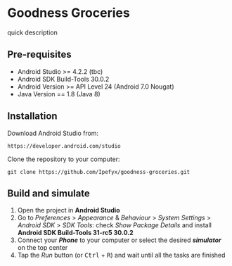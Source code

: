 # Goodness Groceries
quick description

## Pre-requisites
* Android Studio >= 4.2.2 (tbc)
* Android SDK Build-Tools 30.0.2
* Android Version >= API Level 24 (Android 7.0 Nougat)
* Java Version == 1.8 (Java 8)

## Installation
Download Android Studio from:
```
https://developer.android.com/studio
```

Clone the repository to your computer:
```
git clone https://github.com/Ipefyx/goodness-groceries.git
```

## Build and simulate
1. Open the project in **Android Studio**
2. Go to _Preferences_ > _Appearance_ & _Behaviour_ > _System_ _Settings_ > _Android_ _SDK_ > _SDK_ _Tools_: check _Show_ _Package_ _Details_ and install **Android SDK Build-Tools 31-rc5 30.0.2**
3. Connect your ***Phone*** to your computer or select the desired ***simulator*** on the top center
4. Tap the *Run* button (or <kbd>Ctrl</kbd> + <kbd>R</kbd>) and wait until all the tasks are finished
